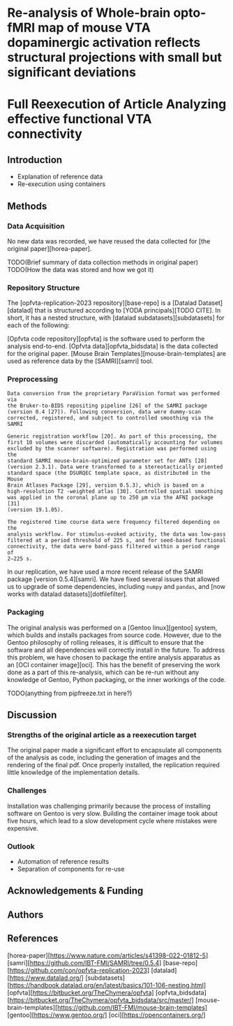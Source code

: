 # Re-analysis of Whole-brain opto-fMRI map of mouse VTA dopaminergic activation reflects structural projections with small but significant deviations
# Full Reexecution of Article Analyzing effective functional VTA connectivity

## Introduction

- Explanation of reference data
- Re-execution using containers


## Methods

### Data Acquisition

No new data was recorded, we have reused the data collected for [the
original paper][horea-paper].

TODO(Brief summary of data collection methods in original paper)
TODO(How the data was stored and how we got it)

### Repository Structure

The [opfvta-replication-2023 repository][base-repo] is a [Datalad
Dataset][datalad] that is structured according to [YODA principals][TODO
CITE]. In short, it has a nested structure, with [datalad
subdatasets][subdatasets] for each of the following:

[Opfvta code repository][opfvta] is the software used to perform the analysis end-to-end.
[Opfvta data][opfvta_bidsdata] is the data collected for the original
paper.
[Mouse Brain Templates][mouse-brain-templates] are used as reference
data by the [SAMRI][samri] tool. 

### Preprocessing

```
Data conversion from the proprietary ParaVision format was performed via
the Bruker-to-BIDS repositing pipeline [26] of the SAMRI package
(version 0.4 [27]). Following conversion, data were dummy-scan
corrected, registered, and subject to controlled smoothing via the SAMRI

Generic registration workflow [20]. As part of this processing, the
first 10 volumes were discarded (automatically accounting for volumes
excluded by the scanner software). Registration was performed using the
standard SAMRI mouse-brain-optimized parameter set for ANTs [28]
(version 2.3.1). Data were transformed to a stereotactically oriented
standard space (the DSURQEC template space, as distributed in the Mouse
Brain Atlases Package [29], version 0.5.3), which is based on a
high-resolution T2 -weighted atlas [30]. Controlled spatial smoothing
was applied in the coronal plane up to 250 µm via the AFNI package [31]
(version 19.1.05).

The registered time course data were frequency filtered depending on the
analysis workflow. For stimulus-evoked activity, the data was low-pass
filtered at a period threshold of 225 s, and for seed-based functional
connectivity, the data were band-pass filtered within a period range of
2–225 s.
```

In our replication, we have used a more recent release of the SAMRI
package [version 0.5.4][samri]. We have fixed several issues that
allowed us to upgrade of some dependencies, including `numpy` and
`pandas`, and [now works with datalad datasets][dotfilefilter].


### Packaging

The original analysis was performed on a [Gentoo linux][gentoo] system,
which builds and installs packages from source code. However, due to the 
Gentoo philosophy of rolling releases, it is difficult to ensure that
the software and all dependencies will correctly install in the future.
To address this problem, we have chosen to package the entire analysis
apparatus as an [OCI container image][oci]. This has the benefit of
preserving the work done as a part of this re-analysis, which can be
re-run without any knowledge of Gentoo, Python packaging, or the inner
workings of the code.

TODO(anything from pipfreeze.txt in here?)

## Discussion

### Strengths of the original article as a reexecution target

The original paper made a significant effort to encapsulate all
components of the analysis as code, including the generation of images
and the rendering of the final pdf. Once properly installed, the
replication required little knowledge of the implementation details.

### Challenges

Installation was challenging primarily because the process of installing
software on Gentoo is very slow. Building the container image took
about five hours, which lead to a slow development cycle where mistakes
were expensive.

### Outlook

- Automation of reference results 
- Separation of components for re-use

## Acknowledgements & Funding

## Authors

## References

[horea-paper][https://www.nature.com/articles/s41398-022-01812-5]
[samri][https://github.com/IBT-FMI/SAMRI/tree/0.5.4]
[base-repo][https://github.com/con/opfvta-replication-2023]
[datalad][https://www.datalad.org/]
[subdatasets][https://handbook.datalad.org/en/latest/basics/101-106-nesting.html]
[opfvta][https://bitbucket.org/TheChymera/opfvta]
[opfvta_bidsdata][https://bitbucket.org/TheChymera/opfvta_bidsdata/src/master/]
[mouse-brain-templates][https://github.com/IBT-FMI/mouse-brain-templates]
[gentoo][https://www.gentoo.org/]
[oci][https://opencontainers.org/]
